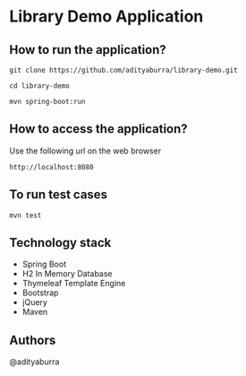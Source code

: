 # Library Demo Application

## How to run the application?

```
git clone https://github.com/adityaburra/library-demo.git
```

```
cd library-demo
```

```
mvn spring-boot:run
```

## How to access the application?

Use the following url on the web browser

```
http://localhost:8080 
```
## To run test cases
```
mvn test
```
## Technology stack 
* Spring Boot
* H2 In Memory Database
* Thymeleaf Template Engine
* Bootstrap
* jQuery
* Maven

## Authors
@adityaburra
